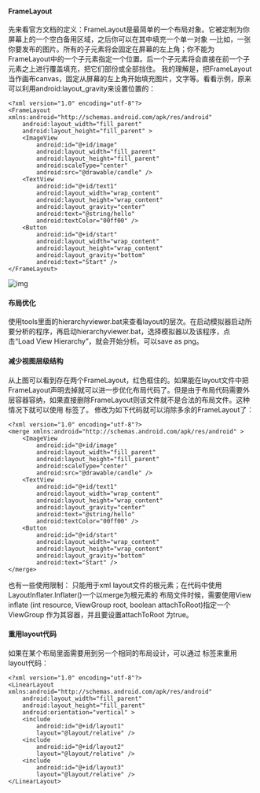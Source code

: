 #### FrameLayout
先来看官方文档的定义：FrameLayout是最简单的一个布局对象。它被定制为你屏幕上的一个空白备用区域，之后你可以在其中填充一个单一对象 —比如，一张你要发布的图片。所有的子元素将会固定在屏幕的左上角；你不能为FrameLayout中的一个子元素指定一个位置。后一个子元素将会直接在前一个子元素之上进行覆盖填充，把它们部份或全部挡住。
我的理解是，把FrameLayout当作画布canvas，固定从屏幕的左上角开始填充图片，文字等。看看示例，原来可以利用android:layout_gravity来设置位置的：
```  
<?xml version="1.0" encoding="utf-8"?>
<FrameLayout xmlns:android="http://schemas.android.com/apk/res/android"
    android:layout_width="fill_parent"
    android:layout_height="fill_parent" >
    <ImageView
        android:id="@+id/image"
        android:layout_width="fill_parent"
        android:layout_height="fill_parent"
        android:scaleType="center"
        android:src="@drawable/candle" />
    <TextView
        android:id="@+id/text1"
        android:layout_width="wrap_content"
        android:layout_height="wrap_content"
        android:layout_gravity="center"
        android:text="@string/hello"
        android:textColor="00ff00" />
    <Button
        android:id="@+id/start"
        android:layout_width="wrap_content"
        android:layout_height="wrap_content"
        android:layout_gravity="bottom"
        android:text="Start" />
</FrameLayout>
```

![img](http://emanual.github.io/md-android/img/view_layout/05_layout.jpg) 

#### 布局优化
使用tools里面的hierarchyviewer.bat来查看layout的层次。在启动模拟器启动所要分析的程序，再启动hierarchyviewer.bat，选择模拟器以及该程序，点击“Load View Hierarchy”，就会开始分析。可以save as png。   
#### 减少视图层级结构
从上图可以看到存在两个FrameLayout，红色框住的。如果能在layout文件中把FrameLayout声明去掉就可以进一步优化布局代码了。但是由于布局代码需要外层容器容纳，如果直接删除FrameLayout则该文件就不是合法的布局文件。这种情况下就可以使用<merge> 标签了。
修改为如下代码就可以消除多余的FrameLayout了：
```  
<?xml version="1.0" encoding="utf-8"?>
<merge xmlns:android="http://schemas.android.com/apk/res/android" >
    <ImageView
        android:id="@+id/image"
        android:layout_width="fill_parent"
        android:layout_height="fill_parent"
        android:scaleType="center"
        android:src="@drawable/candle" />
    <TextView
        android:id="@+id/text1"
        android:layout_width="wrap_content"
        android:layout_height="wrap_content"
        android:layout_gravity="center"
        android:text="@string/hello"
        android:textColor="00ff00" />
    <Button
        android:id="@+id/start"
        android:layout_width="wrap_content"
        android:layout_height="wrap_content"
        android:layout_gravity="bottom"
        android:text="Start" />
</merge>
```
也有一些使用限制： 只能用于xml layout文件的根元素；在代码中使用LayoutInflater.Inflater()一个以merge为根元素的
布局文件时候，需要使用View inflate (int resource, ViewGroup root, boolean attachToRoot)指定一个ViewGroup 作为其容器，并且要设置attachToRoot 为true。
#### <include> 重用layout代码
如果在某个布局里面需要用到另一个相同的布局设计，可以通过<include> 标签来重用layout代码：
```  
<?xml version="1.0" encoding="utf-8"?>
<LinearLayout xmlns:android="http://schemas.android.com/apk/res/android"
    android:layout_width="fill_parent"
    android:layout_height="fill_parent"
    android:orientation="vertical" >
    <include
        android:id="@+id/layout1"
        layout="@layout/relative" />
    <include
        android:id="@+id/layout2"
        layout="@layout/relative" />
    <include
        android:id="@+id/layout3"
        layout="@layout/relative" />
</LinearLayout>
```